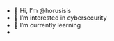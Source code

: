 - 👋 Hi, I’m @horusisis
- 👀 I’m interested in cybersecurity
- 🌱 I’m currently learning 
- 
<!---
horusisis/horusisis is a ✨ special ✨ repository because its `README.md` (this file) appears on your GitHub profile.
You can click the Preview link to take a look at your changes.
--->
